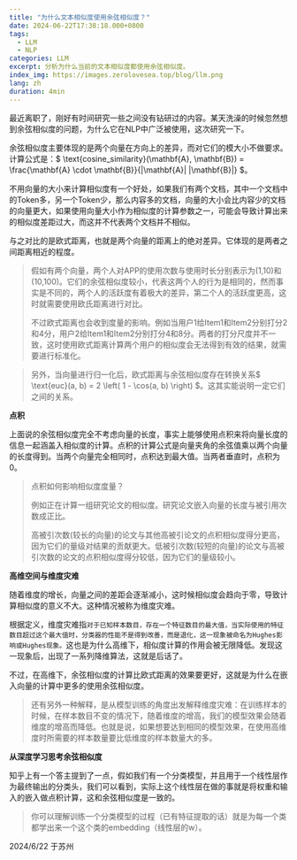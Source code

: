 ```yaml
---
title: "为什么文本相似度使用余弦相似度？"
date: 2024-06-22T17:38:18.000+0800
tags:
  - LLM
  - NLP
categories: LLM
excerpt: 分析为什么当前的文本相似度都使用余弦相似度。
index_img: https://images.zerolovesea.top/blog/llm.png
lang: zh
duration: 4min
---
```


最近离职了，刚好有时间研究一些之间没有钻研过的内容。某天洗澡的时候忽然想到余弦相似度的问题，为什么它在NLP中广泛被使用，这次研究一下。

余弦相似度主要体现的是两个向量在方向上的差异，而对它们的模大小不做要求。计算公式是：$ \text{cosine\_similarity}(\mathbf{A}, \mathbf{B}) = \frac{\mathbf{A} \cdot \mathbf{B}}{\|\mathbf{A}\| \|\mathbf{B}\|} $。

不用向量的大小来计算相似度有一个好处，如果我们有两个文档，其中一个文档中的Token多，另一个Token少，那么内容多的文档，向量的大小会比内容少的文档的向量更大，如果使用向量大小作为相似度的计算参数之一，可能会导致计算出来的相似度差距过大，而这并不代表两个文档并不相似。

与之对比的是欧式距离，也就是两个向量的距离上的绝对差异。它体现的是两者之间距离相近的程度。

> 假如有两个向量，两个人对APP的使用次数与使用时长分别表示为(1,10)和(10,100)。它们的余弦相似度较小，代表这两个人的行为是相同的，然而事实是不同的，两个人的活跃度有着极大的差异，第二个人的活跃度更高，这时就需要使用欧氏距离进行对比。
>
> 不过欧式距离也会收到度量的影响。例如当用户1给Item1和Item2分别打分2和4分，用户2给Item1和Item2分别打分4和8分。两者的打分尺度并不一致，这时使用欧式距离计算两个用户的相似度会无法得到有效的结果，就需要进行标准化。

>另外，当向量进行归一化后，欧式距离与余弦相似度存在转换关系$ \text{euc}(a, b) = 2 \left( 1 - \cos(a, b) \right) $。这其实能说明一定它们之间的关系。



**点积**

上面说的余弦相似度完全不考虑向量的长度，事实上能够使用点积来将向量长度的信息一起涵盖入相似度的计算。点积的计算公式是向量夹角的余弦值乘以两个向量的长度得到。当两个向量完全相同时，点积达到最大值。当两者垂直时，点积为0。

> 点积如何影响相似度度量？
>
> 例如正在计算一组研究论文的相似度。研究论文嵌入向量的长度与被引用次数成正比。
>
> 高被引次数(较长的向量)的论文与其他高被引论文的点积相似度得分更高，因为它们的量级对结果的贡献更大。低被引次数(较短的向量)的论文与高被引次数的论文的点积相似度得分较低，因为它们的量级较小。

**高维空间与维度灾难**

随着维度的增长，向量之间的差距会逐渐减小，这时候相似度会趋向于零，导致计算相似度的意义不大。这种情况被称为维度灾难。

根据定义，维度灾难指`对于已知样本数目，存在一个特征数目的最大值，当实际使用的特征数目超过这个最大值时，分类器的性能不是得到改善，而是退化，这一现象被命名为Hughes影响或Hughes现象。`这也是为什么高维下，相似度计算的作用会被无限降低。发现这一现象后，出现了一系列降维算法，这就是后话了。

不过，在高维下，余弦相似度的计算比欧式距离的效果要更好，这就是为什么在嵌入向量的计算中更多的使用余弦相似度。

> 还有另外一种解释，是从模型训练的角度出发解释维度灾难：在训练样本的时候，在样本数目不变的情况下，随着维度的增高，我们的模型效果会随着维度的增高而降低。也就是说，如果想要达到相同的模型效果，在使用高维度时所需要的样本数量要比低维度的样本数量大的多。

**从深度学习思考余弦相似度**

知乎上有一个答主提到了一点，假如我们有一个分类模型，并且用于一个线性层作为最终输出的分类头，我们可以看到，实际上这个线性层在做的事就是将权重和输入的嵌入做点积计算，这和余弦相似度是一致的。

> 你可以理解训练一个分类模型的过程（已有特征提取的话）就是为每一个类都学出来一个这个类的embedding（线性层的w）。

2024/6/22 于苏州
